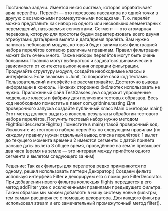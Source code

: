 Постановка задачи.
Имеется некая система, которая обрабатывает авиа перелёты. Перелёт — это перевозка
пассажира из одной точки в другую с возможными промежуточными посадками. Т. о. перелёт
можно представить как набор из одного или нескольких элементарных перемещений,
называемых сегментами. Сегмент — это атомарная перевозка, которую для простоты будем
характеризовать всего двумя атрибутами: дата/время вылета и дата/время прилёта.
Вам нужно написать небольшой модуль, который будет заниматься фильтрацией набора
перелётов согласно различным правилам. Правил фильтрации может быть очень много. Также
наборы перелётов могут быть очень большими. Правила могут выбираться и задаваться
динамически в зависимости от контекста выполнения операции фильтрации.
Продумайте структуру модуля, создайте необходимые классы и интерфейсы. Если знакомы с
Junit, то покройте свой код тестами. Пользовательский интерфейс не рассматривайте.
Достаточно вывода информации в консоль. Никаких сторонних библиотек использовать не
нужно.
Приложенный файл TestClasses.java содержит упрощённые модельные классы и фабрику для
получения тестовых образцов. Весь код необходимо поместить в пакет com.gridnine.testing
Для проверочного запуска создайте публичный класс Main c методом main() Этот метод должен
выдать в консоль результаты обработки тестового набора перелётов. Получить тестовый набор
нужно методом FlightBuilder.createFlights()
Поместите в main() такой проверочный код. Исключите из тестового набора перелёты по
следующим правилам (по каждому правилу нужен отдельный вывод списка перелётов):
1
вылет до текущего момента времени
2
имеются сегменты с датой прилёта раньше даты вылета
3
общее время, проведённое на земле превышает два часа (время на земле — это интервал
между прилётом одного сегмента и вылетом следующего за ним)

Решение:
Так как фильтры для перелетов редко применяются по одному, решил использовать паттерн Декоратор;)
Создаем фильтр используя интерфейс Filter и декорируем его с помощью FilterDecorator. 
При добавлении нового фильтра коллекция flights передается в его метод addFilter уже с исключенными правилами
предыдущего фильтра.
Таким образом мы можем добавлять в нашу систему новые фильтры, тем самым расширяя ее с помощью декоратора.
Для каждого фильтра использовал stream и его замечательный промежуточный метод filter().